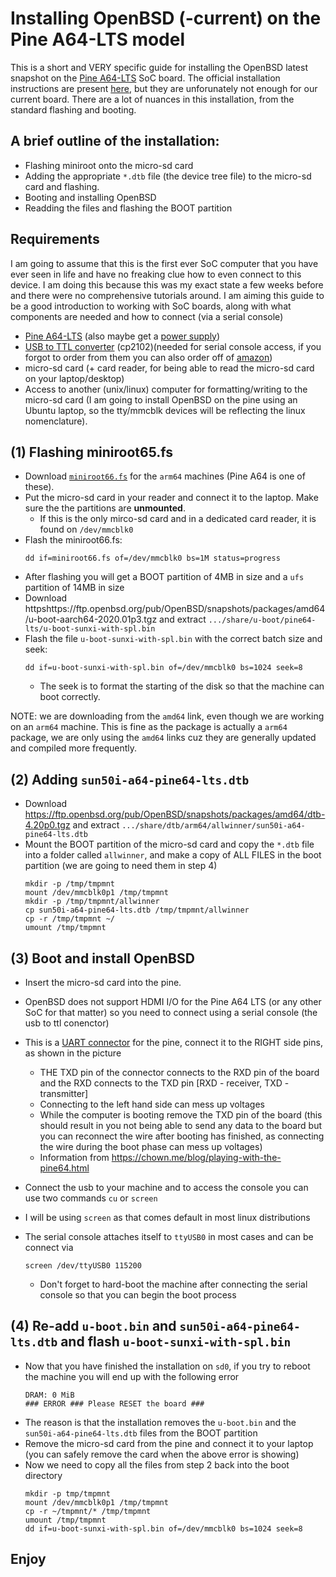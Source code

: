 # Installing OpenBSD (-current) on the Pine A64-LTS model

This is a short and VERY specific guide for installing the OpenBSD latest snapshot on the [Pine A64-LTS](https://www.pine64.org/?product=pine-a64-lts) SoC board. The official installation instructions are present [here](https://ftp.openbsd.org/pub/OpenBSD/snapshots/arm64/INSTALL.arm64), but they are unforunately not enough for our current board. There are a lot of nuances in this installation, from the standard flashing and booting.

## A brief outline of the installation:
- Flashing miniroot onto the micro-sd card
- Adding the appropriate `*.dtb` file (the device tree file) to the micro-sd card and flashing.
- Booting and installing OpenBSD
- Readding the files and flashing the BOOT partition

## Requirements
I am going to assume that this is the first ever SoC computer that you have ever seen in life and have no freaking clue how to even connect to this device. I am doing this because this was my exact state a few weeks before and there were no comprehensive tutorials around. I am aiming this guide to be a good introduction to working with SoC boards, along with what components are needed and how to connect (via a serial console)
- [Pine A64-LTS](https://www.pine64.org/?product=pine-a64-lts) (also maybe get a [power supply](https://www.pine64.org/?product=sopine-baseboard-us-power-supply))
- [USB to TTL converter](https://store.pine64.org/?product=padi-serial-console) (cp2102)(needed for serial console access, if you forgot to order from them you can also order off of [amazon](https://www.amazon.com/gp/product/B008AGDTA4/))
- micro-sd card (+ card reader, for being able to read the micro-sd card on your laptop/desktop)
- Access to another (unix/linux) computer for formatting/writing to the micro-sd card (I am going to install OpenBSD on the pine using an Ubuntu laptop, so the tty/mmcblk devices will be reflecting the linux nomenclature).

## (1) Flashing miniroot65.fs
- Download [`miniroot66.fs`](https://ftp.openbsd.org/pub/OpenBSD/snapshots/amd64/miniroot66.fs) for the `arm64` machines (Pine A64 is one of these).
- Put the micro-sd card in your reader and connect it to the laptop. Make sure the the partitions are **unmounted**.
  - If this is the only mirco-sd card and in a dedicated card reader, it is found on `/dev/mmcblk0`
- Flash the miniroot66.fs:
    ```
    dd if=miniroot66.fs of=/dev/mmcblk0 bs=1M status=progress
    ```
- After flashing you will get a BOOT partition of 4MB in size and a `ufs` partition of 14MB in size
- Download httpshttps://ftp.openbsd.org/pub/OpenBSD/snapshots/packages/amd64/u-boot-aarch64-2020.01p3.tgz and extract `.../share/u-boot/pine64-lts/u-boot-sunxi-with-spl.bin`
- Flash the file `u-boot-sunxi-with-spl.bin` with the correct batch size and seek:
    ```
    dd if=u-boot-sunxi-with-spl.bin of=/dev/mmcblk0 bs=1024 seek=8
    ```
  - The seek is to format the starting of the disk so that the machine can boot correctly.
  
NOTE: we are downloading from the `amd64` link, even though we are working on an `arm64` machine. This is fine as the package is actually a `arm64` package, we are only using the `amd64` links cuz they are generally updated and compiled more frequently.

## (2) Adding `sun50i-a64-pine64-lts.dtb`
- Download https://ftp.openbsd.org/pub/OpenBSD/snapshots/packages/amd64/dtb-4.20p0.tgz and extract `.../share/dtb/arm64/allwinner/sun50i-a64-pine64-lts.dtb`
- Mount the BOOT partition of the micro-sd card and copy the `*.dtb` file into a folder called `allwinner`, and make a copy of ALL FILES in the boot partition (we are going to need them in step 4)
    ```
    mkdir -p /tmp/tmpmnt
    mount /dev/mmcblk0p1 /tmp/tmpmnt
    mkdir -p /tmp/tmpmnt/allwinner
    cp sun50i-a64-pine64-lts.dtb /tmp/tmpmnt/allwinner
    cp -r /tmp/tmpmnt ~/
    umount /tmp/tmpmnt
    ```

## (3) Boot and install OpenBSD
- Insert the micro-sd card into the pine.
- OpenBSD does not support HDMI I/O for the Pine A64 LTS (or any other SoC for that matter) so you need to connect using a serial console (the usb to ttl conenctor)
- This is a [UART connector](http://linux-sunxi.org/File:Pine64_UART0.jpg) for the pine, connect it to the RIGHT side pins, as shown in the picture
  - THE TXD pin of the connector connects to the RXD pin of the board and the RXD connects to the TXD pin [RXD - receiver, TXD - transmitter]
  - Connecting to the left hand side can mess up voltages
  - While the computer is booting remove the TXD pin of the board (this should result in you not being able to send any data to the board but you can reconnect the wire after booting has finished, as connecting the wire during the boot phase can mess up voltages)
  - Information from https://chown.me/blog/playing-with-the-pine64.html

- Connect the usb to your machine and to access the console you can use two commands `cu` or `screen`
- I will be using `screen` as that comes default in most linux distributions
- The serial console attaches itself to `ttyUSB0` in most cases and can be connect via
    ```
    screen /dev/ttyUSB0 115200
    ```
  - Don't forget to hard-boot the machine after connecting the serial console so that you can begin the boot process

## (4) Re-add `u-boot.bin` and `sun50i-a64-pine64-lts.dtb` and flash `u-boot-sunxi-with-spl.bin`
- Now that you have finished the installation on `sd0`, if you try to reboot the machine you will end up with the following error
    ```
    DRAM: 0 MiB
    ### ERROR ### Please RESET the board ###
    ```
- The reason is that the installation removes the `u-boot.bin` and the `sun50i-a64-pine64-lts.dtb` files from the BOOT partition
- Remove the micro-sd card from the pine and connect it to your laptop (you can safely remove the card when the above error is showing)
- Now we need to copy all the files from step 2 back into the boot directory
    ```
    mkdir -p tmp/tmpmnt
    mount /dev/mmcblk0p1 /tmp/tmpmnt
    cp -r ~/tmpmnt/* /tmp/tmpmnt
    umount /tmp/tmpmnt
    dd if=u-boot-sunxi-with-spl.bin of=/dev/mmcblk0 bs=1024 seek=8
    ```

## Enjoy
